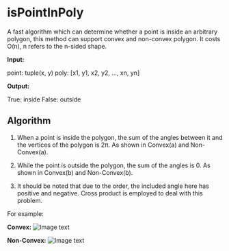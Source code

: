 # isPointInPoly
A fast algorithm which can determine whether a point is inside an arbitrary polygon, this method can support convex and non-convex polygon. 
It costs O(n), n refers to the n-sided shape.

**Input:**

point: tuple(x, y)
poly: [x1, y1, x2, y2, ..., xn, yn]

**Output:**

True: inside
False: outside

## Algorithm
1) When a point is inside the polygon, the sum of the angles between it and the vertices of the polygon is 2π. As shown in Convex(a) and Non-Convex(a).

2) While the point is outside the polygon, the sum of the angles is 0. As shown in Convex(b) and Non-Convex(b).

3) It should be noted that due to the order, the included angle here has positive and negative. Cross product is employed to deal with this problem.

For example:

**Convex:**
![Image text](https://github.com/kernel-Peanut/isPointInPoly/blob/main/convex.png)

**Non-Convex:**
![Image text](https://github.com/kernel-Peanut/isPointInPoly/blob/main/non-convex.png)
